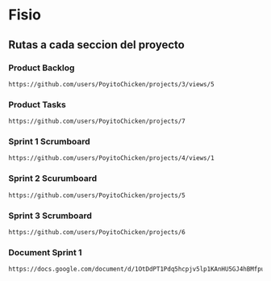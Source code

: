 # Fisio
## Rutas a cada seccion del proyecto

### Product Backlog
```
https://github.com/users/PoyitoChicken/projects/3/views/5
```
### Product Tasks
```
https://github.com/users/PoyitoChicken/projects/7
```

### Sprint 1 Scrumboard
```
https://github.com/users/PoyitoChicken/projects/4/views/1
```
### Sprint 2 Scurumboard
```
https://github.com/users/PoyitoChicken/projects/5
```
### Sprint 3 Scrumboard 
```
https://github.com/users/PoyitoChicken/projects/6
```

### Document Sprint 1
```
https://docs.google.com/document/d/1OtDdPT1Pdq5hcpjv5lp1KAnHU5GJ4hBMfpuvYpg_qzM/edit
```
